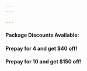 ```yaml
---
---

---
```


#### Package Discounts Available:

#### Prepay for 4 and get $40 off!

#### Prepay for 10 and get $150 off!
